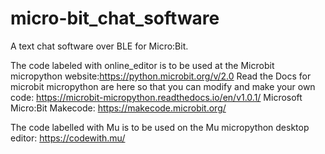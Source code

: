 # micro-bit_chat_software
A text chat software over BLE for Micro:Bit.


The code labeled with online_editor is to be used at the Microbit micropython website:https://python.microbit.org/v/2.0
Read the Docs for microbit micropython are here so that you can modify and make your own code: https://microbit-micropython.readthedocs.io/en/v1.0.1/
Microsoft Micro:Bit Makecode: https://makecode.microbit.org/

The code labelled with Mu is to be used on the Mu micropython desktop editor: https://codewith.mu/

